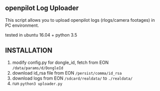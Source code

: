 openpilot Log Uploader
---
This script allows you to upload openpilot logs (rlogs/camera footages) in PC environment.

tested in ubuntu 16.04 + python 3.5


INSTALLATION
---
1. modify config.py for dongle_id, fetch from EON ```/data/params/d/DongleId```
2. download id_rsa file from EON ```/persist/comma/id_rsa```
3. download logs from EON ```/sdcard/realdata/``` to ```./realdata/```
4. run ```python3 uploader.py```